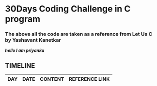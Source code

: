 # 30Days  Coding Challenge in C program
### The above all the code are taken as a reference from Let Us C by Yashavant Kanetkar
***hello I am priyanka*** 

## TIMELINE
| DAY | DATE | CONTENT | REFERENCE LINK|
|-----|------|---------|---------------|
